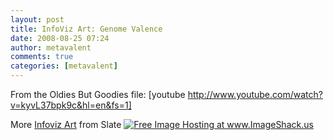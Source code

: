 ```yaml
---
layout: post
title: InfoViz Art: Genome Valence
date: 2008-08-25 07:24
author: metavalent
comments: true
categories: [metavalent]
---
```

From the Oldies But Goodies file:
[youtube http://www.youtube.com/watch?v=kyvL37bpk9c&hl=en&fs=1]

More <a href="http://www.slate.com/id/2197749/slideshow/2198211/fs/0//entry/2198210/">Infoviz Art</a> from Slate
<a href="http://www.slate.com/id/2197749/slideshow/2198211/fs/0//entry/2198208/g" target="_blank"><img src="http://img73.imageshack.us/img73/1687/03screen10002gl2.jpg" border="0" alt="Free Image Hosting at www.ImageShack.us" /></a>

